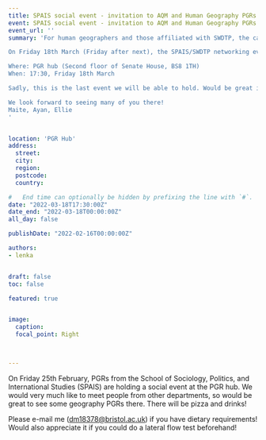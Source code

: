 ```yaml
---
title: SPAIS social event - invitation to AQM and Human Geography PGRs
event: SPAIS social event - invitation to AQM and Human Geography PGRs
event_url: ''
summary: 'For human geographers and those affiliated with SWDTP, the cancelled networking event with SPAIS is back:

On Friday 18th March (Friday after next), the SPAIS/SWDTP networking event returns to bring the PGR community at SPAIS and SWDTP together for pizza and drinks! Come and mingle! Please e-mail Maite if you have dietary requirements! 

Where: PGR hub (Second floor of Senate House, BS8 1TH)
When: 17:30, Friday 18th March

Sadly, this is the last event we will be able to hold. Would be great if this event could continue so if anyone wants to take the reins, please e-mail me or the SWDTP! The events were funded through the SWDTP cohort building fund. The fund is available to all SWDTP students and only involves a short application form. You can find more information on the fund here: https://www.swdtp.ac.uk/collaboration/cohort-building-fund/ It would be amazing to see our event continue or a similar regular event be organised by some of you.

We look forward to seeing many of you there! 
Maite, Ayan, Ellie
' 


location: 'PGR Hub'
address: 
  street: 
  city: 
  region: 
  postcode: 
  country: 

#   End time can optionally be hidden by prefixing the line with `#`.
date: "2022-03-18T17:30:00Z"
date_end: "2022-03-18T00:00:00Z"
all_day: false

publishDate: "2022-02-16T00:00:00Z"

authors:
- lenka


draft: false
toc: false

featured: true


image:
  caption: 
  focal_point: Right


 
---
```


On Friday 25th February, PGRs from the School of Sociology, Politics, and International Studies (SPAIS) are holding a social event at the PGR hub. We would very much like to meet people from other departments, so would be great to see some geography PGRs there. There will be pizza and drinks!

Please e-mail me (dm18378@bristol.ac.uk) if you have dietary requirements! Would also appreciate it if you could do a lateral flow test beforehand! 
